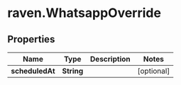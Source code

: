 # raven.WhatsappOverride

## Properties
Name | Type | Description | Notes
------------ | ------------- | ------------- | -------------
**scheduledAt** | **String** |  | [optional] 


